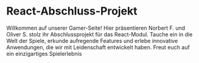 # React-Abschluss-Projekt
Willkommen auf unserer Gamer-Seite! Hier präsentieren Norbert F. und Oliver S. stolz ihr Abschlussprojekt für das React-Modul. Tauche ein in die Welt der Spiele, erkunde aufregende Features und erlebe innovative Anwendungen, die wir mit Leidenschaft entwickelt haben. Freut euch auf ein einzigartiges Spielerlebnis
